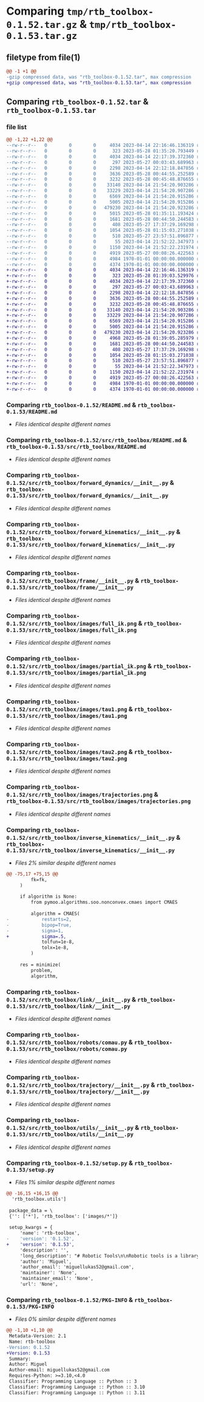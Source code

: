 # Comparing `tmp/rtb_toolbox-0.1.52.tar.gz` & `tmp/rtb_toolbox-0.1.53.tar.gz`

## filetype from file(1)

```diff
@@ -1 +1 @@
-gzip compressed data, was "rtb_toolbox-0.1.52.tar", max compression
+gzip compressed data, was "rtb_toolbox-0.1.53.tar", max compression
```

## Comparing `rtb_toolbox-0.1.52.tar` & `rtb_toolbox-0.1.53.tar`

### file list

```diff
@@ -1,22 +1,22 @@
--rw-r--r--   0        0        0     4034 2023-04-14 22:16:46.136319 rtb_toolbox-0.1.52/README.md
--rw-r--r--   0        0        0      323 2023-05-28 01:35:20.793449 rtb_toolbox-0.1.52/pyproject.toml
--rw-r--r--   0        0        0     4034 2023-04-14 22:17:39.372360 rtb_toolbox-0.1.52/src/rtb_toolbox/README.md
--rw-r--r--   0        0        0      297 2023-05-27 00:03:43.689963 rtb_toolbox-0.1.52/src/rtb_toolbox/__init__.py
--rw-r--r--   0        0        0     2298 2023-04-14 22:12:18.847856 rtb_toolbox-0.1.52/src/rtb_toolbox/forward_dynamics/__init__.py
--rw-r--r--   0        0        0     3636 2023-05-28 00:44:55.252589 rtb_toolbox-0.1.52/src/rtb_toolbox/forward_kinematics/__init__.py
--rw-r--r--   0        0        0     3232 2023-05-28 00:45:48.876655 rtb_toolbox-0.1.52/src/rtb_toolbox/frame/__init__.py
--rw-r--r--   0        0        0    33140 2023-04-14 21:54:20.903286 rtb_toolbox-0.1.52/src/rtb_toolbox/images/full_ik.png
--rw-r--r--   0        0        0    33229 2023-04-14 21:54:20.907286 rtb_toolbox-0.1.52/src/rtb_toolbox/images/partial_ik.png
--rw-r--r--   0        0        0     6569 2023-04-14 21:54:20.915286 rtb_toolbox-0.1.52/src/rtb_toolbox/images/tau1.png
--rw-r--r--   0        0        0     5005 2023-04-14 21:54:20.915286 rtb_toolbox-0.1.52/src/rtb_toolbox/images/tau2.png
--rw-r--r--   0        0        0   479230 2023-04-14 21:54:20.923286 rtb_toolbox-0.1.52/src/rtb_toolbox/images/trajectories.png
--rw-r--r--   0        0        0     5015 2023-05-28 01:35:11.193424 rtb_toolbox-0.1.52/src/rtb_toolbox/inverse_kinematics/__init__.py
--rw-r--r--   0        0        0     1681 2023-05-28 00:44:50.244583 rtb_toolbox-0.1.52/src/rtb_toolbox/link/__init__.py
--rw-r--r--   0        0        0      408 2023-05-27 17:37:29.169298 rtb_toolbox-0.1.52/src/rtb_toolbox/robots/SCARA.py
--rw-r--r--   0        0        0     1054 2023-05-28 01:15:03.271038 rtb_toolbox-0.1.52/src/rtb_toolbox/robots/comau.py
--rw-r--r--   0        0        0      510 2023-05-27 23:57:51.896877 rtb_toolbox-0.1.52/src/rtb_toolbox/robots/puma260.py
--rw-r--r--   0        0        0       55 2023-04-14 21:52:22.347973 rtb_toolbox-0.1.52/src/rtb_toolbox/symbols.py
--rw-r--r--   0        0        0     1150 2023-04-14 21:52:22.231974 rtb_toolbox-0.1.52/src/rtb_toolbox/trajectory/__init__.py
--rw-r--r--   0        0        0     4919 2023-05-27 00:08:26.422563 rtb_toolbox-0.1.52/src/rtb_toolbox/utils/__init__.py
--rw-r--r--   0        0        0     4984 1970-01-01 00:00:00.000000 rtb_toolbox-0.1.52/setup.py
--rw-r--r--   0        0        0     4374 1970-01-01 00:00:00.000000 rtb_toolbox-0.1.52/PKG-INFO
+-rw-r--r--   0        0        0     4034 2023-04-14 22:16:46.136319 rtb_toolbox-0.1.53/README.md
+-rw-r--r--   0        0        0      323 2023-05-28 01:39:03.529976 rtb_toolbox-0.1.53/pyproject.toml
+-rw-r--r--   0        0        0     4034 2023-04-14 22:17:39.372360 rtb_toolbox-0.1.53/src/rtb_toolbox/README.md
+-rw-r--r--   0        0        0      297 2023-05-27 00:03:43.689963 rtb_toolbox-0.1.53/src/rtb_toolbox/__init__.py
+-rw-r--r--   0        0        0     2298 2023-04-14 22:12:18.847856 rtb_toolbox-0.1.53/src/rtb_toolbox/forward_dynamics/__init__.py
+-rw-r--r--   0        0        0     3636 2023-05-28 00:44:55.252589 rtb_toolbox-0.1.53/src/rtb_toolbox/forward_kinematics/__init__.py
+-rw-r--r--   0        0        0     3232 2023-05-28 00:45:48.876655 rtb_toolbox-0.1.53/src/rtb_toolbox/frame/__init__.py
+-rw-r--r--   0        0        0    33140 2023-04-14 21:54:20.903286 rtb_toolbox-0.1.53/src/rtb_toolbox/images/full_ik.png
+-rw-r--r--   0        0        0    33229 2023-04-14 21:54:20.907286 rtb_toolbox-0.1.53/src/rtb_toolbox/images/partial_ik.png
+-rw-r--r--   0        0        0     6569 2023-04-14 21:54:20.915286 rtb_toolbox-0.1.53/src/rtb_toolbox/images/tau1.png
+-rw-r--r--   0        0        0     5005 2023-04-14 21:54:20.915286 rtb_toolbox-0.1.53/src/rtb_toolbox/images/tau2.png
+-rw-r--r--   0        0        0   479230 2023-04-14 21:54:20.923286 rtb_toolbox-0.1.53/src/rtb_toolbox/images/trajectories.png
+-rw-r--r--   0        0        0     4968 2023-05-28 01:39:05.285979 rtb_toolbox-0.1.53/src/rtb_toolbox/inverse_kinematics/__init__.py
+-rw-r--r--   0        0        0     1681 2023-05-28 00:44:50.244583 rtb_toolbox-0.1.53/src/rtb_toolbox/link/__init__.py
+-rw-r--r--   0        0        0      408 2023-05-27 17:37:29.169298 rtb_toolbox-0.1.53/src/rtb_toolbox/robots/SCARA.py
+-rw-r--r--   0        0        0     1054 2023-05-28 01:15:03.271038 rtb_toolbox-0.1.53/src/rtb_toolbox/robots/comau.py
+-rw-r--r--   0        0        0      510 2023-05-27 23:57:51.896877 rtb_toolbox-0.1.53/src/rtb_toolbox/robots/puma260.py
+-rw-r--r--   0        0        0       55 2023-04-14 21:52:22.347973 rtb_toolbox-0.1.53/src/rtb_toolbox/symbols.py
+-rw-r--r--   0        0        0     1150 2023-04-14 21:52:22.231974 rtb_toolbox-0.1.53/src/rtb_toolbox/trajectory/__init__.py
+-rw-r--r--   0        0        0     4919 2023-05-27 00:08:26.422563 rtb_toolbox-0.1.53/src/rtb_toolbox/utils/__init__.py
+-rw-r--r--   0        0        0     4984 1970-01-01 00:00:00.000000 rtb_toolbox-0.1.53/setup.py
+-rw-r--r--   0        0        0     4374 1970-01-01 00:00:00.000000 rtb_toolbox-0.1.53/PKG-INFO
```

### Comparing `rtb_toolbox-0.1.52/README.md` & `rtb_toolbox-0.1.53/README.md`

 * *Files identical despite different names*

### Comparing `rtb_toolbox-0.1.52/src/rtb_toolbox/README.md` & `rtb_toolbox-0.1.53/src/rtb_toolbox/README.md`

 * *Files identical despite different names*

### Comparing `rtb_toolbox-0.1.52/src/rtb_toolbox/forward_dynamics/__init__.py` & `rtb_toolbox-0.1.53/src/rtb_toolbox/forward_dynamics/__init__.py`

 * *Files identical despite different names*

### Comparing `rtb_toolbox-0.1.52/src/rtb_toolbox/forward_kinematics/__init__.py` & `rtb_toolbox-0.1.53/src/rtb_toolbox/forward_kinematics/__init__.py`

 * *Files identical despite different names*

### Comparing `rtb_toolbox-0.1.52/src/rtb_toolbox/frame/__init__.py` & `rtb_toolbox-0.1.53/src/rtb_toolbox/frame/__init__.py`

 * *Files identical despite different names*

### Comparing `rtb_toolbox-0.1.52/src/rtb_toolbox/images/full_ik.png` & `rtb_toolbox-0.1.53/src/rtb_toolbox/images/full_ik.png`

 * *Files identical despite different names*

### Comparing `rtb_toolbox-0.1.52/src/rtb_toolbox/images/partial_ik.png` & `rtb_toolbox-0.1.53/src/rtb_toolbox/images/partial_ik.png`

 * *Files identical despite different names*

### Comparing `rtb_toolbox-0.1.52/src/rtb_toolbox/images/tau1.png` & `rtb_toolbox-0.1.53/src/rtb_toolbox/images/tau1.png`

 * *Files identical despite different names*

### Comparing `rtb_toolbox-0.1.52/src/rtb_toolbox/images/tau2.png` & `rtb_toolbox-0.1.53/src/rtb_toolbox/images/tau2.png`

 * *Files identical despite different names*

### Comparing `rtb_toolbox-0.1.52/src/rtb_toolbox/images/trajectories.png` & `rtb_toolbox-0.1.53/src/rtb_toolbox/images/trajectories.png`

 * *Files identical despite different names*

### Comparing `rtb_toolbox-0.1.52/src/rtb_toolbox/inverse_kinematics/__init__.py` & `rtb_toolbox-0.1.53/src/rtb_toolbox/inverse_kinematics/__init__.py`

 * *Files 2% similar despite different names*

```diff
@@ -75,17 +75,15 @@
         fk=fk,
     )
 
     if algorithm is None:
         from pymoo.algorithms.soo.nonconvex.cmaes import CMAES
 
         algorithm = CMAES(
-            restarts=2,
-            bipop=True,
-            sigma=1,
+            sigma=.5,
             tolfun=1e-8,
             tolx=1e-8,
         )
 
     res = minimize(
         problem,
         algorithm,
```

### Comparing `rtb_toolbox-0.1.52/src/rtb_toolbox/link/__init__.py` & `rtb_toolbox-0.1.53/src/rtb_toolbox/link/__init__.py`

 * *Files identical despite different names*

### Comparing `rtb_toolbox-0.1.52/src/rtb_toolbox/robots/comau.py` & `rtb_toolbox-0.1.53/src/rtb_toolbox/robots/comau.py`

 * *Files identical despite different names*

### Comparing `rtb_toolbox-0.1.52/src/rtb_toolbox/trajectory/__init__.py` & `rtb_toolbox-0.1.53/src/rtb_toolbox/trajectory/__init__.py`

 * *Files identical despite different names*

### Comparing `rtb_toolbox-0.1.52/src/rtb_toolbox/utils/__init__.py` & `rtb_toolbox-0.1.53/src/rtb_toolbox/utils/__init__.py`

 * *Files identical despite different names*

### Comparing `rtb_toolbox-0.1.52/setup.py` & `rtb_toolbox-0.1.53/setup.py`

 * *Files 1% similar despite different names*

```diff
@@ -16,15 +16,15 @@
  'rtb_toolbox.utils']
 
 package_data = \
 {'': ['*'], 'rtb_toolbox': ['images/*']}
 
 setup_kwargs = {
     'name': 'rtb-toolbox',
-    'version': '0.1.52',
+    'version': '0.1.53',
     'description': '',
     'long_description': "# Robotic Tools\n\nRobotic tools is a library made to make some calculations easier, like robots forward\nkinematic's and dynamics. There is also an numerical implementation of inverse velocity kinematic's.\n\nYou can use this lib for any robot, since you have the Denavit Hartenberg parameters.\n\n## Forward Kinematics\n\nin order to use the forward kinematics, you gonna need the robot DH parameters. Then\nu can create a 'Link' object representation for each link, using the parameters.\n\n```python\nimport sympy as sp\nfrom lib.link import Link\n\nq1, q2, q3 = sp.symbols('q_1 q_2 q_3')\n\nj0 = Link([q1, 450, 150, sp.pi / 2])\nj1 = Link([q2, 0, 590, 0])\nj2 = Link([q3, 0, 130, sp.pi / 2])\n```\n\nFinally create an instance of the ForwardKinematic class, and pass a list with\nall links in the constructor. You can also pass an offset with the angles of home position.\n\n```python\nfrom lib.forward_kinematics import ForwardKinematic\n\nfk = ForwardKinematic([j0, j1, j2], offset=np.array([.0, .0, .0]))\n```\n\nThe ForwardKinematic class contains the symbolic matrices of transformations, like transformations\nfrom the reference frame to the i-th frame, the end-effector transformation matrix, the jacobian matrix, and other\nthings.\n\n## Inverse Kinematics\n\nTo use the inverse kinematics u need first to have the ForwardKinematic of the robot\n\n### Inverse Kinematics of Position\n\nThe inverse kinematics of position uses the Gradient Descent method to find an optimal solution\nfor the end-effector position.\n\nTo use it, as said before, u need the ForwardKinematic. Then, just import the ik_position\nmethod from lib.inverse_kinematics package\n\n```python\nimport numpy as np\nfrom lib.inverse_kinematics import ik_position\n\n# PX, Py, Pz\ndesired_position = np.array([.1, .4, .0])\n\nthetas, _, success = ik_position(\n  desired_position=desired_position,\n  fk=fk,\n  initial_guess=np.array([.2, .7, -.1]),\n  f_tolerance=1e-5,\n  max_iterations=1000,\n  lmbd=.1,\n  verbose=True\n)\n```\n\nOutput example of the inverse kinematics of position:\n![position ik](images/partial_ik.png)\n\n### Inverse Kinematics of Position and Orientation\n\nThe inverse kinematics of position and orientation uses the jacobian matrix and end-effector velocities\nnecessary to achive an wanted transformation. This method is also called inverse velocity kinematics. The\nend-effector velocities mentioned before are calculated using the methods explained in\nModern Robotics Book (http://hades.mech.northwestern.edu/index.php/Modern_Robotics).\n\n```python\nimport numpy as np\nfrom lib.inverse_kinematics import ik\n\n# Px, Py, Pz, Rx, Ry, Rz\ndesired_transformation = np.array([.1, .4, .0, 0, np.pi / 4, 0])\n\nthetas, _, success = ik(\n  desired_transformation=desired_transformation,\n  fk=fk,\n  initial_guess=np.array([.2, .7, -.1]),\n  epsilon_wb=1e-5,\n  epsilon_vb=1e-5,\n  max_iterations=1000,\n  lmbd=.1,\n  verbose=True,\n  only_position=False,\n  normalize=False\n)\n```\n\nOutput example for the inverse kinematics of position and orientation\n![position ik](images/full_ik.png)\n\n## Forward Dynamics\n\nIn order to compute the ForwardDynamics u first need the ForwardKinematic of the robot.\nWhen u instantiate the ForwardDynamic class, it will start to calculate the equations of motion (resulting torque's)\nin each link, so it can take a long time if you use the simplify method of sympy library.\n\nThe joint variables (thetas) need to be functions of time.\n\n```python\nfrom lib.symbols import t\nimport sympy as sp\n\nfrom lib.forward_kinematics import ForwardKinematic\nfrom lib.forward_dynamics import ForwardDynamics\nfrom lib.link import Link\n\n# To use the forward dynamics, the q's need to be functions of time\n\nq1 = sp.Function('q_1')(t)\nq2 = sp.Function('q_2')(t)\na1, a2 = sp.symbols('a_1 a_2')\n\nj0 = Link([q1, 0, a1, 0])\nj1 = Link([q2, 0, a2, 0])\n\nrr_fk = ForwardKinematic([j0, j1])\n\nfd = ForwardDynamics(rr_fk)\nfor eq in fd.equations:\n  print(' ')\n  sp.print_latex(sp.simplify(eq))\n  print(' ')\n```\n\nExample of forward dynamic equations of an RR planar robot\n![tau 1](images/tau1.png)\n![tau 2](images/tau2.png)",
     'author': 'Miguel',
     'author_email': 'miguellukas52@gmail.com',
     'maintainer': 'None',
     'maintainer_email': 'None',
     'url': 'None',
```

### Comparing `rtb_toolbox-0.1.52/PKG-INFO` & `rtb_toolbox-0.1.53/PKG-INFO`

 * *Files 0% similar despite different names*

```diff
@@ -1,10 +1,10 @@
 Metadata-Version: 2.1
 Name: rtb-toolbox
-Version: 0.1.52
+Version: 0.1.53
 Summary: 
 Author: Miguel
 Author-email: miguellukas52@gmail.com
 Requires-Python: >=3.10,<4.0
 Classifier: Programming Language :: Python :: 3
 Classifier: Programming Language :: Python :: 3.10
 Classifier: Programming Language :: Python :: 3.11
```

